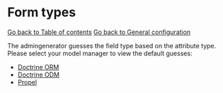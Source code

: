 # Form types

[Go back to Table of contents][back-to-index]
[Go back to General configuration][back-to-general-config]

The admingenerator guesses the field type based on the attribute type. Please select your model manager to view the default guesses:
* [Doctrine ORM][orm-types]
* [Doctrine ODM][odm-types]
* [Propel][propel-types]


[back-to-index]: ../../documentation.md
[back-to-general-config]: ../general-configuration.md
[orm-types]: doctrine_orm.md
[odm-types]: doctrine_odm.md
[propel-types]: propel.md